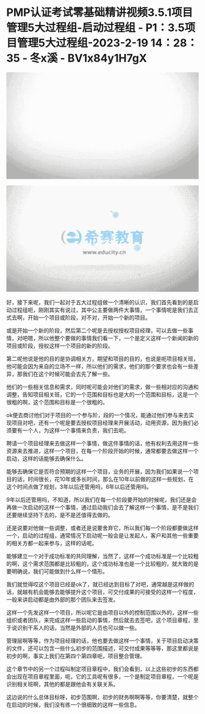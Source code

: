 # PMP认证考试零基础精讲视频3.5.1项目管理5大过程组-启动过程组 - P1：3.5项目管理5大过程组-2023-2-19 14：28：35 - 冬x溪 - BV1x84y1H7gX

![](img/48e92374cf9bb3edc8be0d5e235520a1_0.png)

![](img/48e92374cf9bb3edc8be0d5e235520a1_1.png)

好，接下来呢，我们一起对于五大过程组做一个清晰的认识，我们首先看到的是启动过程组呃，刚刚其实有说过，其中公主要做两件大事情，一个事情呢是我们去正式去啊，开始一个项目或阶段，对不对，开始一个新的项目。

或是开始一个新的阶段，然后第二个呢是去授权授权项目经理，可以去做一些事情，对吧嗯，所以他整个要做的事情我们看一下，一个是定义这样一个新闻的新的项目或阶段，授权这样一个项目的新的阶段。

第二呢他说是他的目的是协调相关方，期望和项目的目的，也说是呃项目相关班，他可能会因为来自的立场不一样，所以他们的需求，他们的那个要求也会有一些差异，那我们在这个时候可能会去先了解一些。

他们的一些相关信息和需求，同时呢可能会对他们的需求，做一些相对应的沟通和调整，告知项目相关班，它的一个范围和目标也是大的一个范围和目标，这是一个很粗的啊，这个范围和目标是一个很粗的。

ok便去商讨他们对于项目的一个参与阶，段的一个情况，能通过他们参与来去实现项目对吧，还有一个呢是要去授权项目经理来开展活动，动用资源，因为我们必须要有一个人，为这样一个事情来负责，我们去呃。

聘请一个项目经理来去做这样一个事情，做这件事情的话，他有权利去用这样一些资源来去推进，这样一个项目，在每一个阶段开始的时候，通常都要去做这样一个启动，这样的话能够去确保什么。

能够去确保它是否符合预期的这样一个项目，业务的开展，因为我们如果说一个项目的话，时间很长，花10年或多长时间，那么在10年以前做的这样一些规划，在这个时间点做了规划，3年以后还管用吗，6年以后还管用吗。

9年以后还管用吗，不知道，所以我们在每一个阶段要开始的时候呢，我们还是会再做一次启动的这样一个事情，通过启动我们会去了解这样一个事情，是不是我们还要继续坚持下去的，是不是还值得去做的。

还是说要对他做一些调整，或者还是说要舍弃它，所以我们每一个阶段都要做这样一个，启动的过程组，通常情况下启动呢一般会是让发起人，客户和其他一些重要的相关方都一起来参与，这样的话呢。

能够建立一个对于成功标准的共同理解，当然了，这样一个成功标准是一个比较粗的啊，这个需求范围都是比较粗的，这个成功标准也是一个比较粗的，就大致的是要明确说，我们可能做到什么样一个情形。

我们就觉得哎这个项目已经是ok了，就已经达到目标了对吧，通常越是这样做的话，就越有机会能够去能够提升这个项目，可交付成果的可接受的这样一个程度，一般来讲启动都是由外部的那个团队来去签发。

这样一个先发这样一个项目，所以呢它是由项目以外的控制范围以外的，这样一些组织或者团队，来完成这样一些启动的事情，然后就去去签吧，这个项目章程，至于说识别干系人的话，当然是外部的人员也可以做一些。

管理层啊等等，作为项目经理的话，他也要去做这样一个事情，关于项目启动决策的文件，还可以包含一些什么初步的范围描述，可交付成果等等等，那这里都说是初步的啊，事实上我们在第四个第四章呃，项目整合管理。

这个章节中的另一个过程叫制定项目章程中，我们会看到，以上这些初步的东西都会出现在项目章程里面，呃，它的工具呢有很多，一个是制定项目章程，一个呢是识别相关班啊，其他的都是跟他会有关联关系。

这边说的什么总体目标呀，初步范围啊，初步的财务啊啊等等，你要清楚，就整个在启动的时候，我们没有练一个很细致的这样一些信息。

